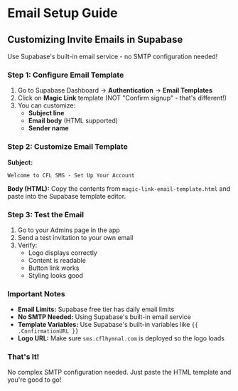 # Email Setup Guide

## Customizing Invite Emails in Supabase

Use Supabase's built-in email service - no SMTP configuration needed!

### Step 1: Configure Email Template

1. Go to Supabase Dashboard → **Authentication** → **Email Templates**
2. Click on **Magic Link** template (NOT "Confirm signup" - that's different!)
3. You can customize:
   - **Subject line**
   - **Email body** (HTML supported)
   - **Sender name**

### Step 2: Customize Email Template

**Subject:**
```
Welcome to CFL SMS - Set Up Your Account
```

**Body (HTML):**
Copy the contents from `magic-link-email-template.html` and paste into the Supabase template editor.

### Step 3: Test the Email

1. Go to your Admins page in the app
2. Send a test invitation to your own email
3. Verify:
   - Logo displays correctly
   - Content is readable
   - Button link works
   - Styling looks good

### Important Notes

- **Email Limits:** Supabase free tier has daily email limits
- **No SMTP Needed:** Using Supabase's built-in email service
- **Template Variables:** Use Supabase's built-in variables like `{{ .ConfirmationURL }}`
- **Logo URL:** Make sure `sms.cflhymnal.com` is deployed so the logo loads

### That's It!

No complex SMTP configuration needed. Just paste the HTML template and you're good to go!
